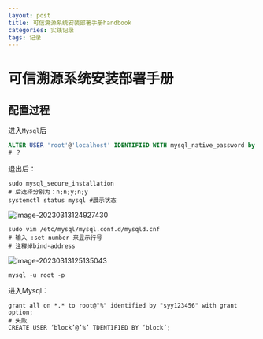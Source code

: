 ```yaml
---
layout: post
title: 可信溯源系统安装部署手册handbook
categories: 实践记录
tags: 记录
---
```

# 可信溯源系统安装部署手册

## 配置过程

进入`Mysql`后

```sql
ALTER USER 'root'@'localhost' IDENTIFIED WITH mysql_native_password by 'syy123456';
# ？

```

退出后：

```shell
sudo mysql_secure_installation
# 后选择分别为：n;n;y;n;y
systemctl status mysql #展示状态
```

![image-20230313124927430](https://lh-picbed.oss-cn-chengdu.aliyuncs.com/image-20230313124927430.png)

```shell
sudo vim /etc/mysql/mysql.conf.d/mysqld.cnf
# 输入 :set number 来显示行号
# 注释掉bind-address
```

![image-20230313125135043](https://lh-picbed.oss-cn-chengdu.aliyuncs.com/image-20230313125135043.png)

```shell
mysql -u root -p 
```

进入Mysql：

```
grant all on *.* to root@"%" identified by "syy123456" with grant option;
# 失败
CREATE USER ‘block’@’%’ TDENTIFIED BY ‘block’;
```

